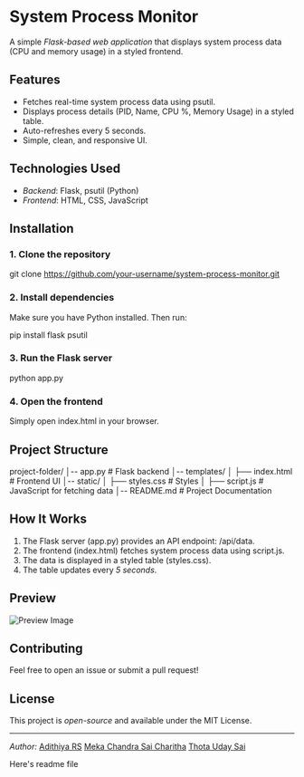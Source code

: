 # System Process Monitor

A simple *Flask-based web application* that displays system process data (CPU and memory usage) in a styled frontend.

## Features
- Fetches real-time system process data using psutil.
- Displays process details (PID, Name, CPU %, Memory Usage) in a styled table.
- Auto-refreshes every 5 seconds.
- Simple, clean, and responsive UI.

## Technologies Used
- *Backend*: Flask, psutil (Python)
- *Frontend*: HTML, CSS, JavaScript

## Installation
### 1. Clone the repository

git clone https://github.com/your-username/system-process-monitor.git


### 2. Install dependencies
Make sure you have Python installed. Then run:

pip install flask psutil

### 3. Run the Flask server
python app.py


### 4. Open the frontend
Simply open index.html in your browser.

## Project Structure

project-folder/
│-- app.py         # Flask backend
│-- templates/
│   ├── index.html # Frontend UI
│-- static/
│   ├── styles.css # Styles
│   ├── script.js  # JavaScript for fetching data
│-- README.md      # Project Documentation


## How It Works
1. The Flask server (app.py) provides an API endpoint: /api/data.
2. The frontend (index.html) fetches system process data using script.js.
3. The data is displayed in a styled table (styles.css).
4. The table updates every *5 seconds*.

## Preview
![Preview Image](https://via.placeholder.com/800x400.png?text=System+Process+Monitor)

## Contributing
Feel free to open an issue or submit a pull request!

## License
This project is *open-source* and available under the MIT License.

---
*Author:* [Adithiya RS](https://github.com/godmick)
	  [Meka Chandra Sai Charitha](https://github.com/vikramkumar18)
	  [Thota Uday Sai](https://github.com/udaysaithota34)

Here's readme file